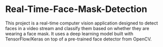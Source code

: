 # Real-Time-Face-Mask-Detection
This project is a real-time computer vision application designed to detect faces in a video stream and classify them based on whether they are wearing a face mask. It uses a deep learning model built with TensorFlow/Keras on top of a pre-trained face detector from OpenCV.
